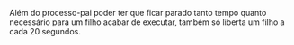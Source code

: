 Além do processo-pai poder ter que ficar parado tanto tempo quanto necessário para um filho acabar de executar, também só liberta um filho a cada 20 segundos.